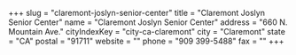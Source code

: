 +++
slug = "claremont-joslyn-senior-center"
title = "Claremont Joslyn Senior Center"
name = "Claremont Joslyn Senior Center"
address = "660 N. Mountain Ave."
cityIndexKey = "city-ca-claremont"
city = "Claremont"
state = "CA"
postal = "91711"
website = ""
phone = "909 399-5488"
fax = ""
+++
